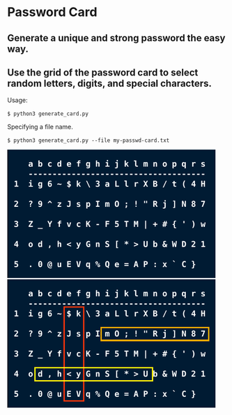 # Password Card

## Generate a unique and strong password the easy way. 
## Use the grid of the password card to select random letters, digits, and special characters.

Usage:

```
$ python3 generate_card.py 
```

Specifying a file name.
```
$ python3 generate_card.py --file my-passwd-card.txt
```

![screenshot1](screenshot1.png)
![screenshot1](screenshot2.png)

